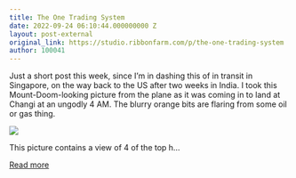 ```yaml
---
title: The One Trading System
date: 2022-09-24 06:10:44.000000000 Z
layout: post-external
original_link: https://studio.ribbonfarm.com/p/the-one-trading-system
author: 100041
---
```


Just a short post this week, since I’m in dashing this of in transit in Singapore, on the way back to the US after two weeks in India. I took this Mount-Doom-looking picture from the plane as it was coming in to land at Changi at an ungodly 4 AM. The blurry orange bits are flaring from some oil or gas thing.

[![](https://substackcdn.com/image/fetch/w_1456,c_limit,f_auto,q_auto:good,fl_progressive:steep/https%3A%2F%2Fbucketeer-e05bbc84-baa3-437e-9518-adb32be77984.s3.amazonaws.com%2Fpublic%2Fimages%2F8ac3ac96-df58-4446-8a1c-603cf5cb1ae0_4032x3024.jpeg)](https://substackcdn.com/image/fetch/f_auto,q_auto:good,fl_progressive:steep/https%3A%2F%2Fbucketeer-e05bbc84-baa3-437e-9518-adb32be77984.s3.amazonaws.com%2Fpublic%2Fimages%2F8ac3ac96-df58-4446-8a1c-603cf5cb1ae0_4032x3024.jpeg)

This picture contains a view of 4 of the top h…

[Read more](https://studio.ribbonfarm.com/p/the-one-trading-system)

